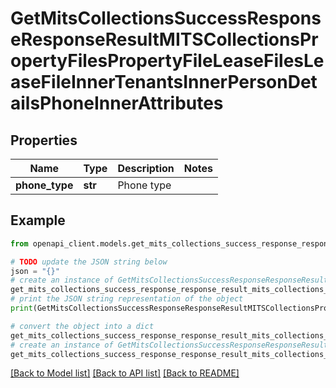 # GetMitsCollectionsSuccessResponseResponseResultMITSCollectionsPropertyFilesPropertyFileLeaseFilesLeaseFileInnerTenantsInnerPersonDetailsPhoneInnerAttributes


## Properties

Name | Type | Description | Notes
------------ | ------------- | ------------- | -------------
**phone_type** | **str** | Phone type | 

## Example

```python
from openapi_client.models.get_mits_collections_success_response_response_result_mits_collections_property_files_property_file_lease_files_lease_file_inner_tenants_inner_person_details_phone_inner_attributes import GetMitsCollectionsSuccessResponseResponseResultMITSCollectionsPropertyFilesPropertyFileLeaseFilesLeaseFileInnerTenantsInnerPersonDetailsPhoneInnerAttributes

# TODO update the JSON string below
json = "{}"
# create an instance of GetMitsCollectionsSuccessResponseResponseResultMITSCollectionsPropertyFilesPropertyFileLeaseFilesLeaseFileInnerTenantsInnerPersonDetailsPhoneInnerAttributes from a JSON string
get_mits_collections_success_response_response_result_mits_collections_property_files_property_file_lease_files_lease_file_inner_tenants_inner_person_details_phone_inner_attributes_instance = GetMitsCollectionsSuccessResponseResponseResultMITSCollectionsPropertyFilesPropertyFileLeaseFilesLeaseFileInnerTenantsInnerPersonDetailsPhoneInnerAttributes.from_json(json)
# print the JSON string representation of the object
print(GetMitsCollectionsSuccessResponseResponseResultMITSCollectionsPropertyFilesPropertyFileLeaseFilesLeaseFileInnerTenantsInnerPersonDetailsPhoneInnerAttributes.to_json())

# convert the object into a dict
get_mits_collections_success_response_response_result_mits_collections_property_files_property_file_lease_files_lease_file_inner_tenants_inner_person_details_phone_inner_attributes_dict = get_mits_collections_success_response_response_result_mits_collections_property_files_property_file_lease_files_lease_file_inner_tenants_inner_person_details_phone_inner_attributes_instance.to_dict()
# create an instance of GetMitsCollectionsSuccessResponseResponseResultMITSCollectionsPropertyFilesPropertyFileLeaseFilesLeaseFileInnerTenantsInnerPersonDetailsPhoneInnerAttributes from a dict
get_mits_collections_success_response_response_result_mits_collections_property_files_property_file_lease_files_lease_file_inner_tenants_inner_person_details_phone_inner_attributes_from_dict = GetMitsCollectionsSuccessResponseResponseResultMITSCollectionsPropertyFilesPropertyFileLeaseFilesLeaseFileInnerTenantsInnerPersonDetailsPhoneInnerAttributes.from_dict(get_mits_collections_success_response_response_result_mits_collections_property_files_property_file_lease_files_lease_file_inner_tenants_inner_person_details_phone_inner_attributes_dict)
```
[[Back to Model list]](../README.md#documentation-for-models) [[Back to API list]](../README.md#documentation-for-api-endpoints) [[Back to README]](../README.md)


